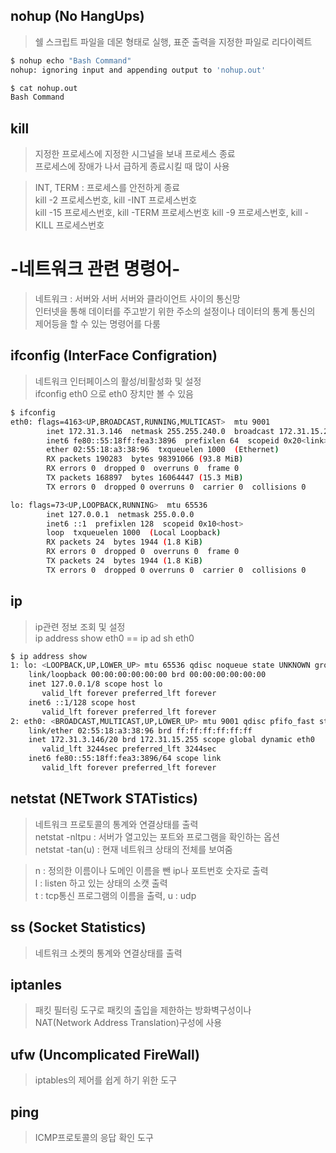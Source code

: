 ## nohup (No HangUps)
> 쉘 스크립트 파일을 데몬 형태로 실행, 표준 출력을 지정한 파일로 리다이렉트
```bash
$ nohup echo "Bash Command"
nohup: ignoring input and appending output to 'nohup.out'

$ cat nohup.out 
Bash Command
```

## kill
> 지정한 프로세스에 지정한 시그널을 보내 프로세스 종료  
> 프로세스에 장애가 나서 급하게 종료시킬 때 많이 사용  

> INT, TERM : 프로세스를 안전하게 종료   
> kill -2 프로세스번호, kill -INT 프로세스번호  
> kill -15 프로세스번호, kill -TERM 프로세스번호
> kill -9 프로세스번호, kill -KILL 프로세스번호


# -네트워크 관련 명령어-
> 네트워크 : 서버와 서버 서버와 클라이언트 사이의 통신망  
> 인터넷을 통해 데이터를 주고받기 위한 주소의 설정이나 데이터의 통계 통신의 제어등을 할 수 있는 명령어를 다룸

## ifconfig (InterFace Configration)
> 네트워크 인터페이스의 활성/비활성화 및 설정  
> ifconfig eth0 으로 eth0 장치만 볼 수 있음
```bash
$ ifconfig
eth0: flags=4163<UP,BROADCAST,RUNNING,MULTICAST>  mtu 9001
        inet 172.31.3.146  netmask 255.255.240.0  broadcast 172.31.15.255
        inet6 fe80::55:18ff:fea3:3896  prefixlen 64  scopeid 0x20<link>
        ether 02:55:18:a3:38:96  txqueuelen 1000  (Ethernet)
        RX packets 190283  bytes 98391066 (93.8 MiB)
        RX errors 0  dropped 0  overruns 0  frame 0
        TX packets 168897  bytes 16064447 (15.3 MiB)
        TX errors 0  dropped 0 overruns 0  carrier 0  collisions 0

lo: flags=73<UP,LOOPBACK,RUNNING>  mtu 65536
        inet 127.0.0.1  netmask 255.0.0.0
        inet6 ::1  prefixlen 128  scopeid 0x10<host>
        loop  txqueuelen 1000  (Local Loopback)
        RX packets 24  bytes 1944 (1.8 KiB)
        RX errors 0  dropped 0  overruns 0  frame 0
        TX packets 24  bytes 1944 (1.8 KiB)
        TX errors 0  dropped 0 overruns 0  carrier 0  collisions 0
```

## ip
> ip관련 정보 조회 및 설정  
> ip address show eth0 == ip ad sh eth0
```bash
$ ip address show
1: lo: <LOOPBACK,UP,LOWER_UP> mtu 65536 qdisc noqueue state UNKNOWN group default qlen 1000
    link/loopback 00:00:00:00:00:00 brd 00:00:00:00:00:00
    inet 127.0.0.1/8 scope host lo
       valid_lft forever preferred_lft forever
    inet6 ::1/128 scope host
       valid_lft forever preferred_lft forever
2: eth0: <BROADCAST,MULTICAST,UP,LOWER_UP> mtu 9001 qdisc pfifo_fast state UP group default ql
    link/ether 02:55:18:a3:38:96 brd ff:ff:ff:ff:ff:ff
    inet 172.31.3.146/20 brd 172.31.15.255 scope global dynamic eth0
       valid_lft 3244sec preferred_lft 3244sec
    inet6 fe80::55:18ff:fea3:3896/64 scope link
       valid_lft forever preferred_lft forever
```
## netstat (NETwork STATistics)
> 네트워크 프로토콜의 통계와 연결상태를 출력  
> netstat -nltpu : 서버가 열고있는 포트와 프로그램을 확인하는 옵션   
> netstat -tan(u) : 현재 네트워크 상태의 전체를 보여줌

> n : 정의한 이름이나 도메인 이름을 뺀 ip나 포트번호 숫자로 출력  
> l : listen 하고 있는 상태의 소캣 출력  
> t : tcp통신 프로그램의 이름을 출력, u : udp

## ss (Socket Statistics)
> 네트워크 소켓의 통계와 연결상태를 출력

## iptanles
> 패킷 필터링 도구로 패킷의 출입을 제한하는 방화벽구성이나   
> NAT(Network Address Translation)구성에 사용

## ufw (Uncomplicated FireWall)
> iptables의 제어를 쉽게 하기 위한 도구

## ping
> ICMP프로토콜의 응답 확인 도구